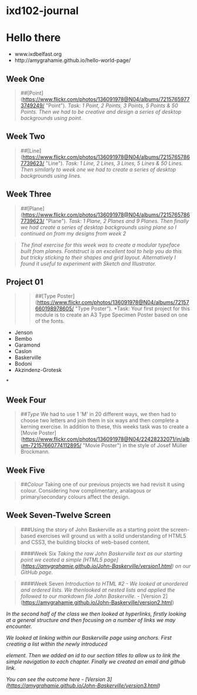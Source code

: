 # ixd102-journal

Hello there 
============
<ul>
<li>www.ixdbelfast.org</li>
<li>http://amygrahamie.github.io/hello-world-page/</li>
</ul>


Week One
--------
>##[Point] (https://www.flickr.com/photos/136091978@N04/albums/72157659773749249/ "Point"). 
>*Task: 1 Point, 2 Points, 3 Points, 5 Points & 50 Points. Then we had to be creative and design a series of desktop backgrounds using point.*

Week Two
--------
>##[Line] (https://www.flickr.com/photos/136091978@N04/albums/72157657867739623/ "Line").
>*Task: 1 Line, 2 Lines, 3 Lines, 5 Lines & 50 Lines. Then similarly to week one we had to create a series of desktop backgrounds using lines.*

Week Three
--------
>##[Plane] (https://www.flickr.com/photos/136091978@N04/albums/72157657867739623/ "Plane").
>*Task: 1 Plane, 2 Planes and 9 Planes. Then finally we had create a series of desktop backgrounds using plane so I continued on from my designs from week 2*

>*The final exercise for this week was to create a modular typeface built from planes. Fontstruct is an excellent tool to help you do this but tricky sticking to their shapes and grid layout. Alternatively I found it useful to experiment with Sketch and Illustrator.*

Project 01
----------
>>##[Type Poster] (https://www.flickr.com/photos/136091978@N04/albums/72157660198978605/ "Type Poster").
>*Task: Your first project for this module is to create an A3 Type Specimen Poster based on one of the fonts.
<ul>
<li>Jenson</li>
<li>Bembo</li>
<li>Garamond</li>
<li>Caslon</li>
<li>Baskerville</li>
<li>Bodoni</li>
<li>Akzindenz-Grotesk</li>
</ul>*

Week Four
---------
>##*Type* 
>We had to use 1 'M' in 20  different ways, we then had to choose two letters and join them in six ways and then complete a kerning exercise. 
>In addition to these, this weeks task was to create a [Movie Poster] (https://www.flickr.com/photos/136091978@N04/22428232071/in/album-72157660774112895/ "Movie Poster") in the style of Josef Müller Brockmann. 

Week Five
---------
>##*Colour*
Taking one of our previous projects we had revisit it using colour. Considering how complimentary, analagous or primary/secondary colours affect the design.


Week Seven-Twelve Screen
------------------------
>###Using the story of John Baskerville as a starting point the screen-based exercises will ground us with a solid understanding of HTML5 and CSS3, the building blocks of web-based content.

>####Week Six
*Taking the raw John Baskerville text as our starting point we ceated a simple [HTML5 page] (https://amygrahamie.github.io/John-Baskerville/version1.html) on our GitHub page.*

>####Week Seven
*Introduction to HTML #2 - We looked at unordered and ordered lists. We thenlooked at nested lists and applied the followed to our markdown file John Baskerville.* - [Version 2] (https://amygrahamie.github.io/John-Baskerville/version2.html)

*In the second half of the class we then looked at hyperlinks, firstly looking at a general structure and then focusing on a number of links we may encounter.* 

*We looked at linking within our Baskerville page using anchors. First creating a list within the newly introduced <nav> element. Then we added an id to our section titles to allow us to link the simple navigation to each chapter. Finally we created an email and github link.*

*You can see the outcome here  - [Version 3] (https://amygrahamie.github.io/John-Baskerville/version3.html)*


